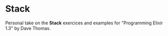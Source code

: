 # Stack

Personal take on the **Stack** exercices and examples for "Programming Elixir 1.3" by Dave Thomas.

